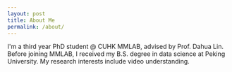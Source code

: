 ```yaml
---
layout: post
title: About Me
permalink: /about/
---
```


I'm a third year PhD student @ CUHK MMLAB, advised by Prof. Dahua Lin. Before joining MMLAB, I received my B.S. degree in data science at Peking University. My research interests include video understanding.

